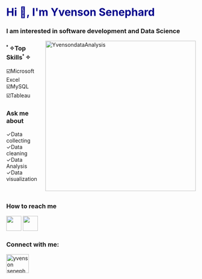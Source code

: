 
<h1 style="color:darkblue;">Hi 👋, I'm Yvenson Senephard</h1>
<h3>I am interested in software development and Data Science</h3>
<img align="right" alt="YvensondataAnalysis" Width="400" src="https://video-downloads.googleusercontent.com/ADGPM2lyREynaP0izqm-KW7mbqSgvA30CGdbAlHENl4rDEnZf7t7tLiiGLIacDFmJRDaAlm4k_aSltst-03rmaDu2OoXmOSZuyq8RzbcpSG0kyBr64GAbIeQTlxZDB8GLcGxY1nKJDHrZazM4IjGkA7Hq2AwIsFSTdWtlfYbJ64q2yGVoHHxOvkUDPgRXQm7Mi1y-ytup6OBC7iMMrqiV7PRFFLhxB2WTHGgzSdaJ1Mkorym3ZFydb15f2a-u-98GoC6OUHOro1iv7R4kNIcI117gx7THhZxn4_bOkG1lrj1_Ylz3xI1YcbM7K2xM_fIomiQxbvDjvWGYFOmdeEgEEXvaZiAoQFyMaTWDxP976IRNeFMXGDIO_gWblmGB0Adulf2XmdxO8rVrjCb7T7PhcYDJByQnvfTuTCkJFu7MCgK3PRm98pqTAA9c3_XCYKXzUJmEgpGpDLkh7UZY0-OaWVVl_pM6GZX48xPnp_l221Bd42tR4voY3d72ooO7bXhiTEaW1EMXVrNWBm2ESqGGe2ZMgKlyj8fqabRYOXDdqx66cdUoVeojFx5L8Aia7wD8vD5jUkmK1B3aKHYcsUK8vBPeqpDWTmuTpGUMBYOkNumVuI5Ww8D5cZtortRVXTiQb24CwlyslLYW9FEYT4BlVUO0ucQX3JnWbxpmJkUce4k_tDNuBOrOQwb4o7OcR3xgJL-m-g2bfj_bP9PesSWeLnA4p203cNC0KsSQ4gQAbM-oqseKYEO3JTfjCGqTWqLDk9Vj70WghkHedmWrLhcPWo6eN2p55ndUXal8SlZuv7oF9lcGg5LswyRCBuSDS-cl76Z8c2ApvQFd9snOlV4zAP5p319uCjBY4g778XihWUBw1PjW2RfsUN8VOBMn6HYDXEvuTHbrgahS5EsnvFdce3CwDgi09HraGvLcwNFDe8bUCgRE2XjH3wcGm_cOxSqAX36ExlTJg28_CPrSWXBbGFWf6RWiuFy_0KAiZRBzkr-fWzg4-0KEBnGpLMclKrzRXI1mYAdT8Vc9D7FYgKU3zoyZEfDj6I1h7F7SCIi08HzLsgfSgnSzO6LGnne4gjw88bnneG-tA6g9FXLfzgBtAjH4PqHRenLpWXZJTEHZmXE4Sm1NZZrqbk">

<h3>ﾟ✧Top Skillsﾟ✧ </h3>
<p>
&#9745;&#65039;Microsoft Excel
<br />
&#9745;&#65039;MySQL
<br />
&#9745;&#65039;Tableau
</p>

<h3>Ask me about</h3>
 <p>&#10003;Data collecting<br />&#10003;Data cleaning<br />&#10003;Data Analysis<br />&#10003;Data visualization</p>

<br /> <h3>How to reach me</h3> <a href="yvensonsenephard@gmail.com"><img Width="40" src="https://gifdb.com/images/high/email-icon-notification-cx5j6sw64pod96cr.gif"></a>
<a href="https://facebook.com/Yvenson Senephard"><img Width="40" src="https://pixabay.com/gifs/get/g6ab36b1237d39d761bc373c73a422c08d6d6a9aa46cce7ec763b7b06e109114052f1ab1a00c5b58c7c6902d8e8d6a11214b86852ab836cccd090297217631a23a754bed7ff618565436456c878689ded_256.gif?attachment="></a>

<h3 align="left">Connect with me:</h3>
<p align="left">
<a href="https://linkedin.com/in/yvenson senephard" target="blank"><img align="center" src="https://www.zellusmarketing.com/wp-content/uploads/2021/03/icon-1.9s-291px-1.gif" alt="yvenson senephard" height="50" width="60" /></a>
</p>
